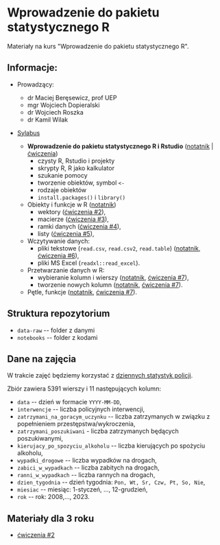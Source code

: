 # Wprowadzenie do pakietu statystycznego R

Materiały na kurs "Wprowadzenie do pakietu statystycznego R".

## Informacje:

+ Prowadzący: 
  + dr Maciej Beręsewicz, prof UEP 
  + mgr Wojciech Dopieralski
  + dr Wojciech Roszka
  + dr Kamil Wilak
  

+ [Sylabus](https://esylabus.ue.poznan.pl/pl/11/1/1/105/4?masterElement=105)
  + **Wprowadzenie do pakietu statystycznego R i Rstudio** ([notatnik](https://htmlpreview.github.io/?https://github.com/DepartmentOfStatisticsPUE/intro-R-2024/blob/main/codes/01-wprowadzenie.nb.html) | [ćwiczenia](https://htmlpreview.github.io/?https://github.com/DepartmentOfStatisticsPUE/intro-R-2024/blob/main/exercises/cw-01.html))
      + czysty R, Rstudio i projekty
      + skrypty R, R jako kalkulator
      + szukanie pomocy
      + tworzenie obiektów, symbol `<-`
      + rodzaje obiektów
      + `install.packages()` i `library()`
  + Obiekty i funkcje w R ([notatnik](https://htmlpreview.github.io/?https://github.com/DepartmentOfStatisticsPUE/intro-R-2024/blob/main/codes/02-obiekty.nb.html))
      + wektory ([ćwiczenia #2](https://htmlpreview.github.io/?https://github.com/DepartmentOfStatisticsPUE/intro-R-2024/blob/main/exercises/cw-02.html)), 
      + macierze ([ćwiczenia #3](https://htmlpreview.github.io/?https://github.com/DepartmentOfStatisticsPUE/intro-R-2024/blob/main/exercises/cw-03.html)),
      + ramki danych ([ćwiczenia #4](https://htmlpreview.github.io/?https://github.com/DepartmentOfStatisticsPUE/intro-R-2024/blob/main/exercises/cw-04.html)),
      + listy ([ćwiczenia #5](https://htmlpreview.github.io/?https://github.com/DepartmentOfStatisticsPUE/intro-R-2024/blob/main/exercises/cw-05.html)),
  + Wczytywanie danych:
      + pliki tekstowe (`read.csv`, `read.csv2`, `read.table`) ([notatnik](https://htmlpreview.github.io/?https://github.com/DepartmentOfStatisticsPUE/intro-R-2024/blob/main/codes/03-wczytywanie.nb.html), [ćwiczenia #6](https://htmlpreview.github.io/?https://github.com/DepartmentOfStatisticsPUE/intro-R-2024/blob/main/exercises/cw-06.html)),
      + pliki MS Excel (`readxl::read_excel`).
  + Przetwarzanie danych w R:
      + wybieranie kolumn i wierszy ([notatnik](https://htmlpreview.github.io/?https://github.com/DepartmentOfStatisticsPUE/intro-R-2024/blob/main/codes/04-ramkidanych.nb.html), [ćwiczenia #7](https://htmlpreview.github.io/?https://github.com/DepartmentOfStatisticsPUE/intro-R-2024/blob/main/exercises/cw-07.html)),
      + tworzenie nowych kolumn ([notatnik](https://htmlpreview.github.io/?https://github.com/DepartmentOfStatisticsPUE/intro-R-2024/blob/main/codes/04-ramkidanych.nb.html), [ćwiczenia #7](https://htmlpreview.github.io/?https://github.com/DepartmentOfStatisticsPUE/intro-R-2024/blob/main/exercises/cw-07.html)).
  + Pętle, funkcje ([notatnik](), [ćwiczenia #7](https://htmlpreview.github.io/?https://github.com/DepartmentOfStatisticsPUE/intro-R-2024/blob/main/exercises/cw-08.html)).
  

## Struktura repozytorium

+ `data-raw` -- folder z danymi
+ `notebooks` -- folder z kodami

## Dane na zajęcia

W trakcie zajęć będziemy korzystać z [dziennych statystyk policji](https://policja.pl/pol/form/1,Informacja-dzienna.html). 

Zbiór zawiera 5391 wierszy i 11 następujących kolumn:

+ `data` -- dzień w formacie `YYYY-MM-DD`,
+ `interwencje` -- liczba policyjnych interwencji,
+ `zatrzymani_na_goracym_uczynku` -- liczba zatrzymanych w związku z popełnieniem przestępstwa/wykroczenia,
+ `zatrzymani_poszukiwani` - liczba zatrzymanych będących poszukiwanymi,
+ `kierujacy_po_spozyciu_alkoholu` -- liczba kierujących po spożyciu alkoholu,
+ `wypadki_drogowe` -- liczba wypadków na drogach,
+ `zabici_w_wypadkach` -- liczba zabitych na drogach,
+ `ranni_w_wypadkach` -- liczba rannych na drogach,
+ `dzien_tygodnia` -- dzień tygodnia: `Pon, Wt, Sr, Czw, Pt, So, Nie`,
+ `miesiac` -- miesiąc: 1-styczeń, ..., 12-grudzień,
+ `rok` -- rok: 2008,..., 2023.

## Materiały dla 3 roku

+ [ćwiczenia #2](https://htmlpreview.github.io/?https://github.com/DepartmentOfStatisticsPUE/intro-R-2024/blob/main/exercises/3-rok-cw-01.html)
